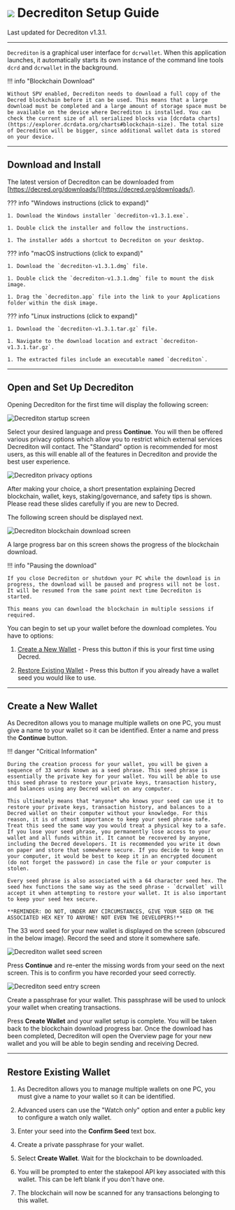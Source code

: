 # <img class="dcr-icon" src="/img/dcr-icons/Wallet.svg" /> Decrediton Setup Guide

Last updated for Decrediton v1.3.1.

---

`Decrediton` is a graphical user interface for `dcrwallet`. When this application launches, it automatically starts its own instance of the command line tools `dcrd` and `dcrwallet` in the background.

!!! info "Blockchain Download"

    Without SPV enabled, Decrediton needs to download a full copy of the Decred blockchain before it can be used. This means that a large download must be completed and a large amount of storage space must be be available on the device where Decrediton is installed. You can check the current size of all serialized blocks via [dcrdata charts](https://explorer.dcrdata.org/charts#blockchain-size). The total size of Decrediton will be bigger, since additional wallet data is stored on your device.

---

## Download and Install

The latest version of Decrediton can be downloaded from [https://decred.org/downloads/](https://decred.org/downloads/).

??? info "Windows instructions (click to expand)"

    1. Download the Windows installer `decrediton-v1.3.1.exe`.

    1. Double click the installer and follow the instructions.

    1. The installer adds a shortcut to Decrediton on your desktop.

??? info "macOS instructions (click to expand)"

    1. Download the `decrediton-v1.3.1.dmg` file.

    1. Double click the `decrediton-v1.3.1.dmg` file to mount the disk image.

    1. Drag the `decrediton.app` file into the link to your Applications folder within the disk image.

??? info "Linux instructions (click to expand)"

    1. Download the `decrediton-v1.3.1.tar.gz` file.

    1. Navigate to the download location and extract `decrediton-v1.3.1.tar.gz`.

    1. The extracted files include an executable named `decrediton`.

---

## Open and Set Up Decrediton

Opening Decrediton for the first time will display the following screen:

![Decrediton startup screen](/img/decrediton/startup.png)

Select your desired language and press **Continue**. You will then be offered various privacy options which allow you to restrict which external services Decrediton will contact. The "Standard" option is recommended for most users, as this will enable all of the features in Decrediton and provide the best user experience.

![Decrediton privacy options](/img/decrediton/privacy-options.png)

After making your choice, a short presentation explaining Decred blockchain, wallet, keys, staking/governance, and safety tips is shown. Please read these slides carefully if you are new to Decred.

The following screen should be displayed next.

![Decrediton blockchain download screen](/img/decrediton/chain-downloading.png)

A large progress bar on this screen shows the progress of the blockchain download. 

!!! info "Pausing the download"

    If you close Decrediton or shutdown your PC while the download is in progress, the download will be paused and progress will not be lost. It will be resumed from the same point next time Decrediton is started.

    This means you can download the blockchain in multiple sessions if required.

You can begin to set up your wallet before the download completes. You have to options:

1. [Create a New Wallet](#create-a-new-wallet) - Press this button if this is your first time using Decred.

1. [Restore Existing Wallet](#restore-existing-wallet) - Press this button if you already have a wallet seed you would like to use.

---

## Create a New Wallet

As Decrediton allows you to manage multiple wallets on one PC, you must give a name to your wallet so it can be identified. Enter a name and press the **Continue** button.

!!! danger "Critical Information"

    During the creation process for your wallet, you will be given a sequence of 33 words known as a seed phrase. This seed phrase is essentially the private key for your wallet. You will be able to use this seed phrase to restore your private keys, transaction history, and balances using any Decred wallet on any computer.

    This ultimately means that *anyone* who knows your seed can use it to restore your private keys, transaction history, and balances to a Decred wallet on their computer without your knowledge. For this reason, it is of utmost importance to keep your seed phrase safe. Treat this seed the same way you would treat a physical key to a safe. If you lose your seed phrase, you permanently lose access to your wallet and all funds within it. It cannot be recovered by anyone, including the Decred developers. It is recommended you write it down on paper and store that somewhere secure. If you decide to keep it on your computer, it would be best to keep it in an encrypted document (do not forget the password) in case the file or your computer is stolen.

    Every seed phrase is also associated with a 64 character seed hex. The seed hex functions the same way as the seed phrase - `dcrwallet` will accept it when attempting to restore your wallet. It is also important to keep your seed hex secure.

    **REMINDER: DO NOT, UNDER ANY CIRCUMSTANCES, GIVE YOUR SEED OR THE ASSOCIATED HEX KEY TO ANYONE! NOT EVEN THE DEVELOPERS!**

The 33 word seed for your new wallet is displayed on the screen (obscured in the below image). Record the seed and store it somewhere safe.

![Decrediton wallet seed screen](/img/decrediton/wallet-seed.png)

Press **Continue** and re-enter the missing words from your seed on the next screen. This is to confirm you have recorded your seed correctly.

![Decrediton seed entry screen](/img/decrediton/seed-entered.png)

Create a passphrase for your wallet. This passphrase will be used to unlock your wallet when creating transactions.

Press **Create Wallet** and your wallet setup is complete. You will be taken back to the blockchain download progress bar. Once the download has been completed, Decrediton will open the Overview page for your new wallet and you will be able to begin sending and receiving Decred.

---

## Restore Existing Wallet

1. As Decrediton allows you to manage multiple wallets on one PC, you must give a name to your wallet so it can be identified. 

1. Advanced users can use the "Watch only" option and enter a public key to configure a watch only wallet.

1. Enter your seed into the **Confirm Seed** text box.

1. Create a private passphrase for your wallet.

1. Select **Create Wallet**. Wait for the blockchain to be downloaded.

1. You will be prompted to enter the stakepool API key associated with this wallet. This can be left blank if you don't have one.

1. The blockchain will now be scanned for any transactions belonging to this wallet.
